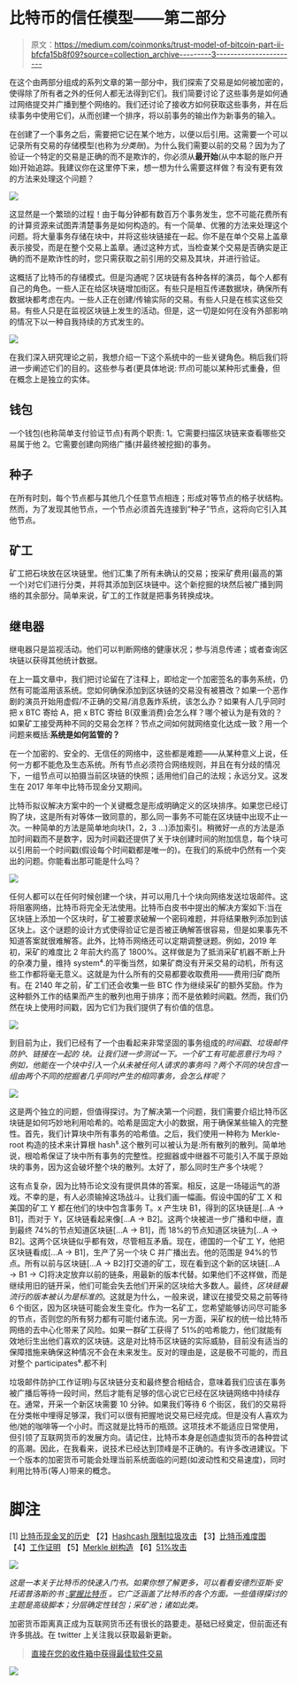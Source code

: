 # 比特币的信任模型——第二部分

> 原文：<https://medium.com/coinmonks/trust-model-of-bitcoin-part-ii-bfcfa15b8f09?source=collection_archive---------3----------------------->

在这个由两部分组成的系列文章的第一部分中，我们探索了交易是如何被加密的，使得除了所有者之外的任何人都无法得到它们。我们简要讨论了这些事务是如何通过网络提交并广播到整个网络的。我们还讨论了接收方如何获取这些事务，并在后续事务中使用它们，从而创建一个排序，将以前事务的输出作为新事务的输入。

在创建了一个事务之后，需要把它记在某个地方，以便以后引用。这需要一个可以记录所有交易的存储模型(也称为*分类账*)。为什么我们需要以前的交易？因为为了验证一个特定的交易是正确的而不是欺诈的，你必须从**最开始**(从中本聪的账户开始)开始追踪。我建议你在这里停下来，想一想为什么需要这样做？有没有更有效的方法来处理这个问题？

![](img/9fc9902d13498acf1bb9b996acacaf40.png)

这显然是一个繁琐的过程！由于每分钟都有数百万个事务发生，您不可能花费所有的计算资源来试图弄清楚事务是如何构造的。有一个简单、优雅的方法来处理这个问题。将大量事务存储在块中，并将这些块链接在一起。你不是在单个交易上盖章表示接受，而是在整个交易上盖章。通过这种方式，当检查某个交易是否确实是正确的而不是欺诈性的时，您只需获取之前引用的交易及其块，并进行验证。

这概括了比特币的存储模式。但是沟通呢？区块链有各种各样的演员，每个人都有自己的角色。一些人正在给区块链增加街区。有些只是相互传递数据块，确保所有数据块都考虑在内。一些人正在创建/传输实际的交易。有些人只是在核实这些交易。有些人只是在监视区块链上发生的活动。但是，这一切是如何在没有外部影响的情况下以一种自我持续的方式发生的。

![](img/8ed75a506da18269543892f9b1c7013f.png)

在我们深入研究理论之前，我想介绍一下这个系统中的一些关键角色。稍后我们将进一步阐述它们的目的。这些参与者(更具体地说:*节点*)可能以某种形式重叠，但在概念上是独立的实体。

## 钱包

一个钱包(也称简单支付验证节点)有两个职责:
1。它需要扫描区块链来查看哪些交易属于他
2。它需要创建向网络广播(并最终被挖掘)的事务。

## 种子

在所有时刻，每个节点都与其他几个任意节点相连；形成对等节点的格子状结构。然而，为了发现其他节点，一个节点必须首先连接到“种子”节点，这将向它引入其他节点。

## 矿工

矿工把石块放在区块链里。他们汇集了所有未确认的交易；按采矿费用(最高的第一个)对它们进行分类，并将其添加到区块链中。这个新挖掘的块然后被广播到网络的其余部分。简单来说，矿工的工作就是把事务转换成块。

## 继电器

继电器只是监视活动。他们可以判断网络的健康状况；参与消息传递；或者查询区块链以获得其他统计数据。

在上一篇文章中，我们把讨论留在了注释上，即给定一个加密签名的事务系统，仍然有可能滥用该系统。您如何确保添加到区块链的交易没有被篡改？如果一个恶作剧的演员开始用虚假/不正确的交易/消息轰炸系统，该怎么办？如果有人几乎同时把 x BTC 寄给 A，把 x BTC 寄给 B(双重消费)会怎么样？哪个被认为是有效的？如果矿工接受两种不同的交易会怎样？节点之间如何就网络变化达成一致？用一个问题来概括:**系统是如何监管的？**

在一个加密的、安全的、无信任的网络中，这些都是难题——从某种意义上说，任何一方都不能危及生态系统。所有节点必须符合网络规则，并且在有分歧的情况下，一组节点可以拍摄当前区块链的快照；适用他们自己的法规；永远分叉。这发生在 2017 年年中比特币现金分叉期间。

比特币拟议解决方案中的一个关键概念是形成明确定义的区块排序。如果您已经订购了块，这是所有对等体一致同意的，那么同一事务不可能在区块链中出现不止一次。一种简单的方法是简单地向块(1，2，3 …)添加索引。稍微好一点的方法是添加时间戳而不是数字，因为时间戳还提供了关于块创建时间的附加信息，每个块可以引用前一个时间戳(假设每个时间戳都是唯一的)。在我们的系统中仍然有一个突出的问题。你能看出那可能是什么吗？

![](img/1457cf01d86d28c09ead131682a1439f.png)

任何人都可以在任何时候创建一个块，并可以用几十个块向网络发送垃圾邮件。这将阻塞网络，比特币将完全无法使用。比特币白皮书中提出的解决方案如下:当在区块链上添加一个区块时，矿工被要求破解一个密码难题，并将结果散列添加到该区块上。这个谜题的设计方式使得验证它是否被正确解答很容易，但是如果事先不知道答案就很难解答。此外，比特币网络还可以定期调整谜题。例如，2019 年初，采矿的难度比 2 年前大约高了 1800%。这样做是为了抵消采矿机器不断上升的杂凑力量，维持 system⁴.的平衡当然，如果矿商没有开采交易的动机，所有这些工作都将毫无意义。这就是为什么所有的交易都要收取费用——费用归矿商所有。在 2140 年之前，矿工们还会收集一些 BTC 作为继续采矿的额外奖励。作为这种额外工作的结果而产生的散列也用于排序；而不是依赖时间戳。然而，我们仍然在块上使用时间戳，因为它们为我们提供了有价值的信息。

![](img/1c4b9d65d91063b90aece31aafa517fb.png)

到目前为止，我们已经有了一个由看起来非常坚固的事务组成的*时间戳*、*垃圾邮件防护*、*链接在一起的* *块。让我们进一步测试一下。一个矿工有可能恶意行为吗？例如，他能在一个块中引入一个从未被任何人请求的事务吗？两个不同的块包含一组由两个不同的挖掘者几乎同时产生的相同事务，会怎么样呢？*

![](img/88607ce786000d3940b597a37c8538ab.png)

这是两个独立的问题，但值得探讨。为了解决第一个问题，我们需要介绍比特币区块链是如何巧妙地利用哈希的。哈希是固定大小的数据，用于确保某些输入的完整性。首先，我们计算块中所有事务的哈希值。之后，我们使用一种称为 Merkle-root 构造的技术来计算根 hash⁵.这个散列可以被认为是:所有散列的散列。简单地说，根哈希保证了块中所有事务的完整性。挖掘器或中继器不可能引入不属于原始块的事务，因为这会破坏整个块的散列。太好了，那么同时生产多个块呢？

这有点复杂，因为比特币论文没有提供具体的答案。相反，这是一场碰运气的游戏。不幸的是，有人必须输掉这场战斗。让我们画一幅画。假设中国的矿工 X 和美国的矿工 Y 都在他们的块中包含事务 T。x 产生块 B1，得到的区块链是[…A → B1]，而对于 Y，区块链看起来像[…A → B2]。这两个块被进一步广播和中继，直到最终 74%的节点知道区块链[…A → B1]，而 18%的节点知道区块链为[…A → B2]。这两个区块链似乎都有效，尽管相互矛盾。现在，德国的一个矿工 Y，他把区块链看成[…A → B1]，生产了另一个块 C 并广播出去。他的范围是 94%的节点。所有以前与区块链[…A → B2]打交道的矿工，现在看到这个新的区块链[…A → B1 → C]将决定放弃以前的链条，用最新的版本代替。如果他们不这样做，而是继续用旧的链开采，他们可能会失去他们开采的区块给大多数人。最终，*区块链最流行的版本被认为是标准的*。这就是为什么，一般来说，建议在接受交易之前等待 6 个街区，因为区块链可能会发生变化。作为一名矿工，您希望能够访问尽可能多的节点，否则您的所有努力都有可能付诸东流。另一方面，采矿权的统一给比特币网络的去中心化带来了风险。如果一群矿工获得了 51%的哈希能力，他们就能有效地衍生出他们喜欢的区块链。这是对比特币区块链的实际威胁，目前没有适当的保障措施来确保这种情况不会在未来发生。反对的理由是，这是极不可能的，而且对整个 participates⁶.都不利

垃圾邮件防护(工作证明)与区块链分支和最终整合相结合，意味着我们应该在事务被广播后等待一段时间，然后才能有足够的信心说它已经在区块链网络中持续存在。通常，开采一个新区块需要 10 分钟。如果我们等待 6 个街区，我们的交易将在分类帐中埋得足够深，我们可以很有把握地说交易已经完成。但是没有人喜欢为他/她的咖啡等一个小时。而这就是比特币的瓶颈。这项技术不能适应日常使用，但引领了互联网货币的发展方向。请记住，比特币本身是创造虚拟货币的各种尝试的高潮。因此，在我看来，说技术已经达到顶峰是不正确的。有许多改进建议。下一个版本的加密货币可能会处理当前系统面临的问题(如波动性和交易速度)，同时利用比特币(等人)带来的概念。

# 脚注

[1] [比特币现金叉的历史](https://en.wikipedia.org/wiki/Bitcoin_Cash#History)
【2】[Hashcash 限制垃圾攻击](https://en.wikipedia.org/wiki/Hashcash)
【3】[比特币难度图](https://data.bitcoinity.org/bitcoin/difficulty/2y?t=l)
【4】[工作证明](https://en.bitcoin.it/wiki/Proof_of_work)
【5】[Merkle 树构造](https://en.wikipedia.org/wiki/Merkle_tree)
【6】[51%攻击](https://en.bitcoin.it/wiki/Majority_attack)

![](img/1cf0e976eee1d708ebc90440931514fe.png)

*这是一本关于比特币的快速入门书。如果你想了解更多，可以看看安德烈亚斯·安托诺普洛斯的书* [*:掌握比特币*](https://www.amazon.com/Mastering-Bitcoin-Unlocking-Digital-Cryptocurrencies/dp/1449374042) *。它广泛涵盖了比特币的各个方面。一些值得探讨的主题是高级脚本；分层确定性钱包；采矿池；诸如此类。*

加密货币距离真正成为互联网货币还有很长的路要走。基础已经奠定，但前面还有许多挑战。在 twitter 上关注我以获取最新更新。

> [直接在您的收件箱中获得最佳软件交易](https://coincodecap.com/?utm_source=coinmonks)

[![](img/7c0b3dfdcbfea594cc0ae7d4f9bf6fcb.png)](https://coincodecap.com/?utm_source=coinmonks)